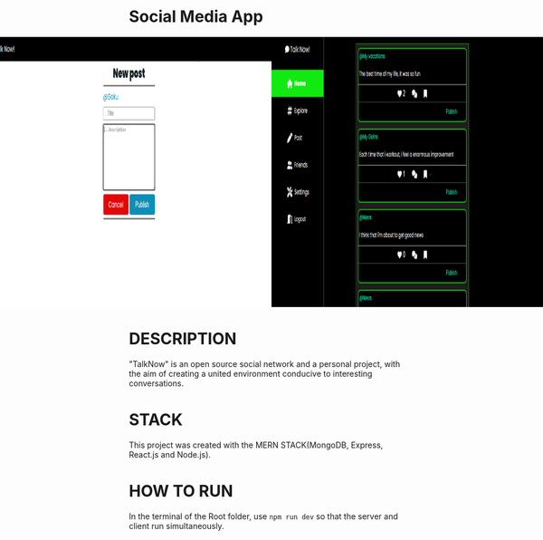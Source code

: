 # Social Media App

<div style="display: flex; justify-content: center;" >
    <img src="images\home.png" width="100%" height="auto">
    <img src="images\create_post.png" width="100%" height="auto">
    <img src="images\user_page1.png" width="100%" height="auto">
    <img src="images\user_page2.png" width="100%" height="auto">
</div>

# DESCRIPTION
"TalkNow" is an open source social network and a personal project, with the aim of creating a united environment conducive to interesting conversations.

# STACK
This project was created with the MERN STACK(MongoDB, Express, React.js and Node.js).

# HOW TO RUN
 
In the terminal of the Root folder, use `npm run dev` so that the server and client run simultaneously.
